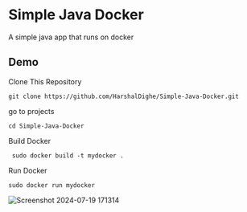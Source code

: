 
# Simple Java Docker

A simple java app that runs on docker


## Demo

Clone This Repository

```
git clone https://github.com/HarshalDighe/Simple-Java-Docker.git
```

go to projects

```
cd Simple-Java-Docker
```
Build Docker 

```
 sudo docker build -t mydocker .
```
Run Docker

```
sudo docker run mydocker
```

![Screenshot 2024-07-19 171314](https://github.com/user-attachments/assets/b290ed71-0458-43f7-99ef-92c1c59c866b)

